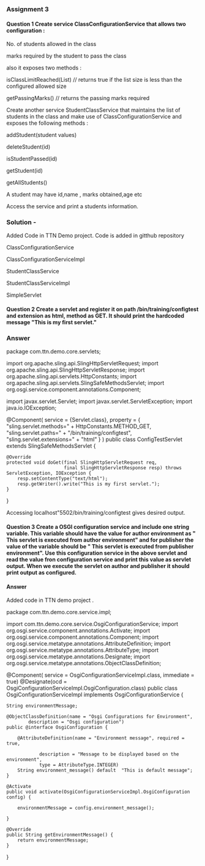 ### Assignment 3

#### Question 1 Create service ClassConfigurationService that allows two configuration :

No. of students allowed in the class

marks required by the student to pass the class

also it exposes two methods :

isClassLimitReached(List) // returns true if the list size is less than the configured allowed size

getPassingMarks() // returns the passing marks required

Create another service StudentClassService that maintains the list of students in the class and make use of
ClassConfigurationService and exposes the following methods :

addStudent(student values)

deleteStudent(id)

isStudentPassed(id)

getStudent(id)

getAllStudents()

A student may have id,name , marks obtained,age etc

Access the service and print a students information.

### Solution -
Added Code in TTN Demo project. Code is added in gitthub repository

ClassConfigurationService

ClassConfigurationServiceImpl

StudentClassService

StudentClassServiceImpl

SimpleServlet


#### Question 2  Create a servlet and register it on path /bin/training/configtest and extension as html, method as GET. It should print the hardcoded message "This is my first servlet."

### Answer 

package com.ttn.demo.core.servlets;


import org.apache.sling.api.SlingHttpServletRequest;
import org.apache.sling.api.SlingHttpServletResponse;
import org.apache.sling.api.servlets.HttpConstants;
import org.apache.sling.api.servlets.SlingSafeMethodsServlet;
import org.osgi.service.component.annotations.Component;

import javax.servlet.Servlet;
import javax.servlet.ServletException;
import java.io.IOException;

@Component(
        service = {Servlet.class},
        property = {
                "sling.servlet.methods=" + HttpConstants.METHOD_GET,
                "sling.servlet.paths=" + "/bin/training/configtest",
                "sling.servlet.extensions=" + "html"
        }
)
public class ConfigTestServlet extends SlingSafeMethodsServlet {

    @Override
    protected void doGet(final SlingHttpServletRequest req,
                         final SlingHttpServletResponse resp) throws ServletException, IOException {
        resp.setContentType("text/html");
        resp.getWriter().write("This is my first servlet.");
    }
}


Accessing localhost"5502/bin/training/configtest  gives desired output.

#### Question 3 Create a OSGI configuration service and include one string variable. This variable should have the value for author environment as " This servlet is executed from author environment" and for publisher the value of the variable should be " This servlet is executed from publisher environment". Use this configuration service in the above servlet and read the value fron configuration service and print this value as servlet output. When we execute the servlet on author and publisher it should print output as configured.

#### Answer
Added code in TTN demo project .

 package com.ttn.demo.core.service.impl;

import com.ttn.demo.core.service.OsgiConfigurationService;
import org.osgi.service.component.annotations.Activate;
import org.osgi.service.component.annotations.Component;
import org.osgi.service.metatype.annotations.AttributeDefinition;
import org.osgi.service.metatype.annotations.AttributeType;
import org.osgi.service.metatype.annotations.Designate;
import org.osgi.service.metatype.annotations.ObjectClassDefinition;

@Component( service = OsgiConfigurationServiceImpl.class, immediate = true)
@Designate(ocd = OsgiConfigurationServiceImpl.OsgiConfiguration.class)
public class OsgiConfigurationServiceImpl implements OsgiConfigurationService {

    String environmentMessage;

    @ObjectClassDefinition(name = "Osgi Configurations for Environment",
            description = "Osgi configuration")
    public @interface OsgiConfiguration {

        @AttributeDefinition(name = "Environment message", required = true,

                description = "Message to be displayed based on the environment",
                type = AttributeType.INTEGER)
        String environment_message() default  "This is default message";
    }

    @Activate
    public void activate(OsgiConfigurationServiceImpl.OsgiConfiguration config) {

        environmentMessage = config.environment_message();

    }

    @Override
    public String getEnvironmentMessage() {
        return environmentMessage;
    }

}



